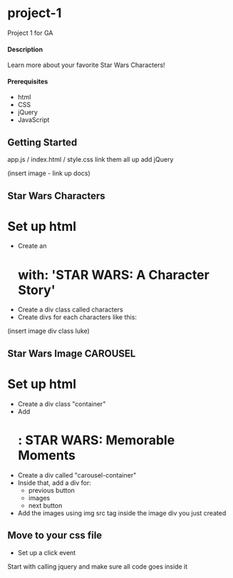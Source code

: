 # project-1
Project 1 for GA

#### Description
Learn more about your favorite Star Wars Characters!

#### Prerequisites

- html
- CSS
- jQuery
- JavaScript

## Getting Started
app.js / index.html / style.css
link them all up
add jQuery

(insert image - link up docs)

## Star Wars Characters

# Set up html
- Create an <h1> with: 'STAR WARS: A Character Story'
- Create a div class called characters
- Create divs for each characters like this:

(insert image div class luke)

## Star Wars Image CAROUSEL

# Set up html
- Create a div class "container"
- Add <h1>: STAR WARS: Memorable Moments
- Create a div called "carousel-container"
- Inside that, add a div for:
  - previous button
  - images
  - next button
- Add the images using img src tag inside the image div you just created

## Move to your css file
- Set up a click event


Start with calling jquery and make sure all code goes inside it
